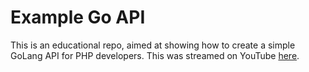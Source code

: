 # Example Go API

This is an educational repo, aimed at showing how to create a simple GoLang API for PHP developers. This was streamed on YouTube [here](https://youtu.be/EnWIg_IZg_8).
